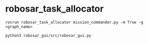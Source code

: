 # robosar_task_allocator
```
rosrun robosar_task_allocator mission_commander.py -m True -g <graph_name> 
```
```
python3 robosar_gui/src/robosar_gui.py
```
